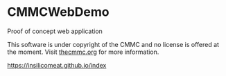 # CMMCWebDemo
Proof of concept web application

This software is under copyright of the CMMC and no license is offered at the moment. Visit [thecmmc.org](thecmmc.org) for more information.


https://insilicomeat.github.io/index
